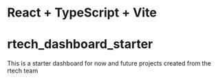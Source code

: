 # React + TypeScript + Vite

# rtech_dashboard_starter

This is a starter dashboard for now and future projects created from the rtech team
